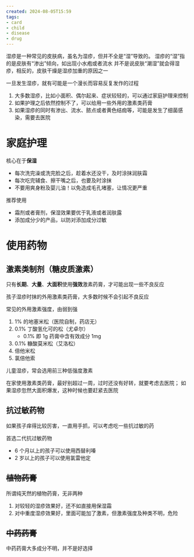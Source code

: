 ```yaml
---
created: 2024-08-05T15:59
tags: 
- card
- child
- disease
- drug
---
```


湿疹是一种常见的皮肤病，虽名为湿疹，但并不全是“湿”导致的。
湿疹的“湿”指的是皮肤有“渗出”倾向，如出现小水疱或者流水
并不是说皮肤“潮湿”就会得湿疹，相反的，皮肤干燥是湿疹加重的原因之一

一旦发生湿疹，就有可能是一个漫长而容易反复发作的过程
1. 大多数湿疹，比如小面积、偶尔起来、症状较轻的，可以通过家庭护理来控制
2. 如果护理之后依然控制不了，可以给用一些外用的激素类药膏
3. 如果湿疹的同时有渗出、流水、脓点或者黄色结痂等，可能是发生了细菌感染，需要去医院


# 家庭护理

核心在于**保湿**

- 每次洗完澡或洗完脸之后，趁着水还没干，及时涂抹润肤霜
- 每次吃完辅食、擦干嘴之后，也要及时涂抹
- 不要用爽身粉及婴儿油！以免造成毛孔堵塞，让情况更严重

推荐使用
- 霜剂或者膏剂，保湿效果要优于乳液或者润肤露
- 添加成分少的产品，以防对添加成分过敏

# 使用药物

## 激素类制剂（糖皮质激素）

只有**长期**、**大量**、**大面积**使用**强效**激素药膏，才可能出现一些不良反应

孩子湿疹时抹的外用激素类药膏，大多数时候不会引起不良反应

常见的外用激素强度，由弱到强
1. 1% 的地塞米松（医院自制，药店无）
2. 0.1% 丁酸氢化可的松（尤卓尔）
	- 0.1% 即 1g 药膏中含有效成分 1mg
3. 0.1% 糠酸莫米松（艾洛松）
4. 倍他米松
5. 氯倍他索

儿童湿疹，常会选用前三种低强度激素

在家使用激素类药膏，最好别超过一周，过时还没有好转，就要考虑去医院；
如果湿疹忽然大面积爆发，这种时候也要赶紧去医院

## 抗过敏药物

如果孩子痒得比较厉害，一直用手抓，可以考虑吃一些抗过敏的药

首选二代抗过敏药物
- 6 个月以上的孩子可以使用西替利嗪
-  2 岁以上的孩子可以使用氯雷他定

## ~~植物药膏~~

所谓纯天然的植物药膏，无非两种
1. 对较轻的湿疹效果好，还不如直接用保湿霜
2. 对中重度湿疹效果好，里面可能加了激素，但激素强度及种类不明，危险

## ~~中药药膏~~

中药药膏大多成分不明，并不是好选择